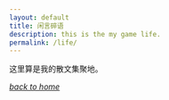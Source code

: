 ```yaml
---
layout: default
title: 闲言碎语
description: this is the my game life.
permalink: /life/
---
```

这里算是我的散文集聚地。

[*back to home*](https://fiiish-yu.github.io/)